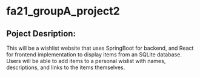 # fa21_groupA_project2

## Poject Desription:

This will be a wishlist website that uses SpringBoot for backend, and React for frontend implementation to display items from an SQLite database.
Users will be able to add items to a personal wislist with names, descriptions, and links to the items themselves.
